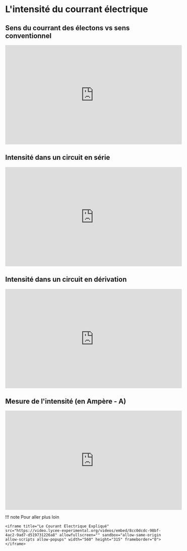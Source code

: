# L'intensité du courrant électrique

## Sens du courrant des électons vs sens conventionnel
<iframe title="Sens du courant électrique" src="https://video.lycee-experimental.org/videos/embed/56766314-267b-45c0-8ef0-89bf73149d84" allowfullscreen="" sandbox="allow-same-origin allow-scripts allow-popups" width="560" height="315" frameborder="0"></iframe>

## Intensité dans un circuit en série
<iframe title="Loi de l'intensité dans un circuit en série" src="https://video.lycee-experimental.org/videos/embed/cd2bd3f5-21b5-448f-baa3-6c1d303109f3" allowfullscreen="" sandbox="allow-same-origin allow-scripts allow-popups" width="560" height="315" frameborder="0"></iframe>

## Intensité dans un circuit en dérivation
<iframe title="Loi de l'intensité dans un circuit en dérivation" src="https://video.lycee-experimental.org/videos/embed/69b0efc4-946a-41d0-825b-86c686f67ef2" allowfullscreen="" sandbox="allow-same-origin allow-scripts allow-popups" width="560" height="315" frameborder="0"></iframe>

## Mesure de l'intensité (en Ampère - A)
<iframe title="Mesurer l'intensité du courant électrique" src="https://video.lycee-experimental.org/videos/embed/bfdcdd34-9b1f-4122-8785-d6adb38bc9b1" allowfullscreen="" sandbox="allow-same-origin allow-scripts allow-popups" width="560" height="315" frameborder="0"></iframe>

!!! note Pour aller plus loin

    <iframe title="Le Courant Électrique Expliqué" src="https://video.lycee-experimental.org/videos/embed/8cc0dcdc-98bf-4ac2-9ad7-d519731226a8" allowfullscreen="" sandbox="allow-same-origin allow-scripts allow-popups" width="560" height="315" frameborder="0"></iframe>